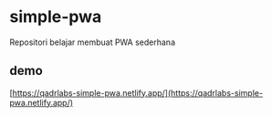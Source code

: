 # simple-pwa
Repositori belajar membuat PWA sederhana

## demo
[https://qadrlabs-simple-pwa.netlify.app/](https://qadrlabs-simple-pwa.netlify.app/)
